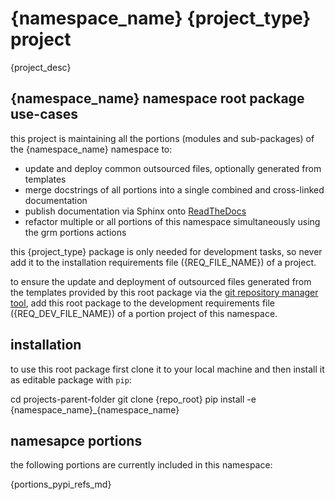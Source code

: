 # __{namespace_name}__ {project_type} project

{project_desc}


## {namespace_name} namespace root package use-cases

this project is maintaining all the portions (modules and sub-packages) of the {namespace_name} namespace to:

* update and deploy common outsourced files, optionally generated from templates
* merge docstrings of all portions into a single combined and cross-linked documentation
* publish documentation via Sphinx onto [ReadTheDocs](https://{namespace_name}.readthedocs.io "{namespace_name} on RTD")
* refactor multiple or all portions of this namespace simultaneously using the grm portions actions

this {project_type} package is only needed for development tasks, so never add it to the installation requirements
file ({REQ_FILE_NAME}) of a project.

to ensure the update and deployment of outsourced files generated from the templates provided by this root package via
the [git repository manager tool](https://github.com/aedev-group/aedev_git_repo_manager), add this root package to the
development requirements file ({REQ_DEV_FILE_NAME}) of a portion project of this namespace.


## installation

to use this root package first clone it to your local machine and then install it as editable package with `pip`:

   cd projects-parent-folder
   git clone {repo_root}
   pip install -e {namespace_name}_{namespace_name}


## namesapce portions

the following portions are currently included in this namespace:

{portions_pypi_refs_md}

